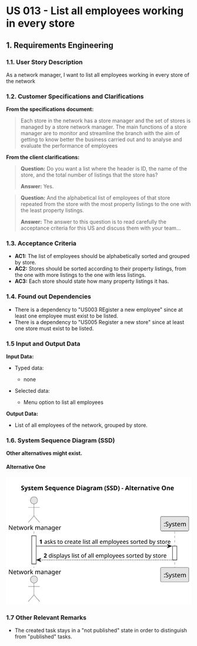 # US 013 - List all employees working in every store 

## 1. Requirements Engineering


### 1.1. User Story Description


As a network manager, I want to list all employees working in every store
of the network


### 1.2. Customer Specifications and Clarifications 


**From the specifications document:**

>	Each store in the network has a store manager and the set of stores is managed by a store network
manager. The main functions of a store manager are to monitor and streamline the branch with the
aim of getting to know better the business carried out and to analyse and evaluate the performance
of employees


**From the client clarifications:**

> **Question:** Do you want a list where the header is ID, the name of the store, and the total number of listings that the store has?
>
> **Answer:** Yes.


> **Question:** And the alphabetical list of employees of that store repeated from the store with the most property listings to the one with the least property listings.
>
> **Answer:** The answer to this question is to read carefully the acceptance criteria for this US and discuss them with your team...


### 1.3. Acceptance Criteria


* **AC1:** The list of employees should be alphabetically sorted and grouped by store.
* **AC2:** Stores should be sorted according to their property listings, from the one with more listings to the one with less listings.
* **AC3:** Each store should state how many property listings it has.


### 1.4. Found out Dependencies


* There is a dependency to "US003 REgister a new employee" since at least one employee must exist to be listed.
* There is a dependency to "US005 Register a new store" since at least one store must exist to be listed.


### 1.5 Input and Output Data


**Input Data:**

* Typed data:
	* none
	
* Selected data:
	* Menu option to list all employees 


**Output Data:**

* List of all employees of the network, grouped by store.

### 1.6. System Sequence Diagram (SSD)

**Other alternatives might exist.**

#### Alternative One

![System Sequence Diagram - Alternative One](svg/us013-system-sequence-diagram-alternative-one.svg)


### 1.7 Other Relevant Remarks

* The created task stays in a "not published" state in order to distinguish from "published" tasks.